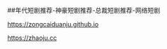 ##年代短剧推荐-神豪短剧推荐-总裁短剧推荐-网络短剧

<https://zongcaiduanju.github.io>

<https://zhaoju.cc>

<!--
**zongcaiduanju/zongcaiduanju** is a ✨ _special_ ✨ repository because its `README.md` (this file) appears on your GitHub profile.

Here are some ideas to get you started:

- 🔭 I’m currently working on ...
- 🌱 I’m currently learning ...
- 👯 I’m looking to collaborate on ...
- 🤔 I’m looking for help with ...
- 💬 Ask me about ...
- 📫 How to reach me: ...
- 😄 Pronouns: ...
- ⚡ Fun fact: ...
-->
